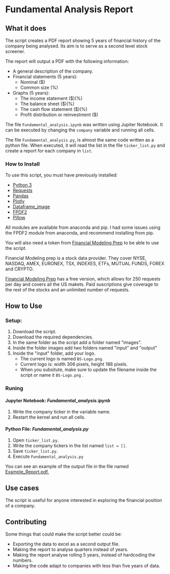 # Fundamental Analysis Report

## What it does

The script creates a PDF report showing 5 years of financial history of the company being analysed. 
Its aim is to serve as a second level stock screener. 

The report will output a PDF with the following information:

- A general description of the company.
- Financial statements (5 years): 
	- Nominal ($)
	- Common size (%)
- Graphs (5 years):
	- The income statement ($)(%)
	- The balance sheet ($)(%)
	- The cash flow statement ($)(%)
	- Profit distribution or reinvestment ($)

The file `Fundamental_analysis.ipynb` was written using Jupiter Notebook. It can be executed by 
changing the `company` variable and running all cells. 

The file `Fundamental_analysis.py`, is almost the same code written as a python file. When executed, 
it will read the list in the file `ticker_list.py` and create a report 
for each company in `list`.


### How to Install

To use this script, you must have previously installed:

- [Python 3](https://www.python.org/)
- [Requests](https://pypi.org/project/requests/)
- [Pandas](https://pypi.org/project/pandas/)
- [Plotly](https://pypi.org/project/plotly/)
- [Dataframe_image](https://pypi.org/project/dataframe-image/)
- [FPDF2](https://pypi.org/project/fpdf2/)
- [Pillow](https://pypi.org/project/Pillow/)

All modules are available from anaconda and pip. I had 
some issues using the FPDF2 module from anaconda, and recommend installing from pip.


You will also need a token from [Financial Modeling Prep](https://financialmodelingprep.com/) 
to be able to use the script. 

Financial Modeling prep is a stock data provider. 
They cover NYSE, NASDAQ, AMEX, EURONEX, TSX, INDEXES, ETFs, MUTUAL FUNDS, FOREX and CRYPTO. 

[Financial Modeling Prep](https://financialmodelingprep.com/) has a free version, which allows for 250 requests per day and covers all the US makets. 
Paid suscriptions give coverage to the rest of the stocks and an unlimited number of requests. 

## How to Use

### Setup:
1. Download the script.
1. Download the required dependencies.
1. In the same folder as the script add a folder named "images".
1. Inside the folder images add two folders named "input" and "output"
1. Inside the "input" folder, add your logo.
	- The current logo is named `BS-Logo.png`.
	- Current logo is: width 306 pixels,  height 188 pixels.
	- When you subsitute, make sure to update the filename inside the script or name it `BS-Logo.png` . 

### Runing

#### Jupyter Notebook: *Fundamental_analysis.ipynb*
1. Write the company ticker in the variable name.
2. Restart the kernel and run all cells.

#### Python File: *Fundamental_analysis.py*
1. Open `ticker_list.py`.
2. Write the company tickers in the list named `list = []`.
3. Save `ticker_list.py`.
4. Execute `Fundamental_analysis.py`

You can see an example of the output file in the file named [Example_Report.pdf.](https://github.com/portfedh/fundamental_analysis_report/blob/main/Example_Report.pdf) 

## Use cases

The script is useful for anyone interested in exploring the financial position of a company.


## Contributing

Some things that could make the script better could be:

- Exporting the data to excel as a second output file. 
- Making the report to analyse quarters instead of years.
- Making the report analyse rolling 5 years, instead of hardcoding the numbers. 
- Making the code adapt to companies with less than five years of data. 
